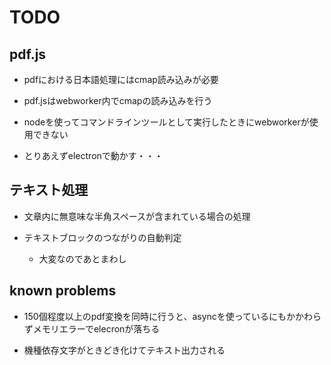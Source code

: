# TODO

## pdf.js
- pdfにおける日本語処理にはcmap読み込みが必要

- pdf.jsはwebworker内でcmapの読み込みを行う

- nodeを使ってコマンドラインツールとして実行したときにwebworkerが使用できない

- とりあえずelectronで動かす・・・

## テキスト処理
- 文章内に無意味な半角スペースが含まれている場合の処理

- テキストブロックのつながりの自動判定
  + 大変なのであとまわし

## known problems
- 150個程度以上のpdf変換を同時に行うと、asyncを使っているにもかかわらずメモリエラーでelecronが落ちる

- 機種依存文字がときどき化けてテキスト出力される

